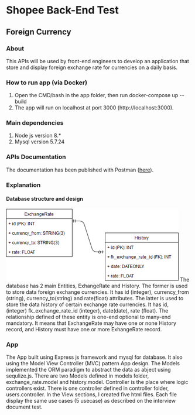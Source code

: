 # Shopee Back-End Test
## Foreign Currency

### About
This APIs will be used by front-end engineers to develop an application that store and display foreign exchange rate for currencies on a daily basis.
### How to run app (via Docker)
1. Open the CMD/bash in the app folder, then run docker-compose up --build
2. The app will run on localhost at port 3000 (http://localhost:3000).
### Main dependencies
1. Node js version 8.*
2. Mysql version 5.7.24
### APIs Documentation
The documentation has been published with Postman ([here](https://documenter.getpostman.com/view/1787383/RzffLqmd)).
### Explanation
#### Database structure and design
![Database design](database_design.png)
The database has 2 main Entities, ExhangeRate and History. The former is used to store data foreign exchange currencies. It has id (integer), currency_from (string), currency_to(string) and rate(float) attributes. The latter is used to store the data history of certain exchange rate currencies. It has id, (integer) fk_exchange_rate_id (integer), date(date), rate (float). The relationship defined of these entity is one-end optional to many-end mandatory. It means that ExchangeRate may have one or none History record, and History must have one or more ExhangeRate record.
### App
The App built using Express js framework and mysql for database. It also using the Model View Controller (MVC) pattern App design.  The Models implemented the ORM paradigm to abstract the data as abject using sequlize.js. There are two Models defined in models folder, exchange_rate.model and history.model. Controller is the place where logic controllers exist. There is one controller defined in controller folder, users.controller. In the View sections, I created five html files. Each file display the same use cases (5 usecase) as described on the interview document test.
